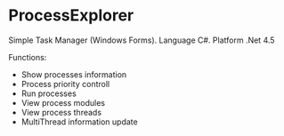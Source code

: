 # ProcessExplorer
Simple Task Manager (Windows Forms).
Language C#. Platform .Net 4.5

Functions:
- Show processes information
- Process priority controll
- Run processes
- View process modules
- View process threads
- MultiThread information update
